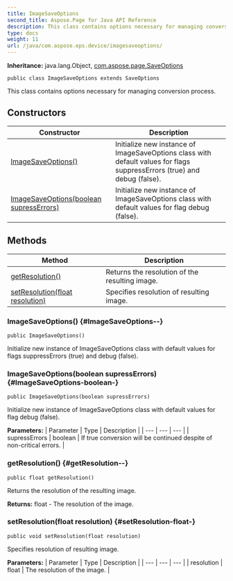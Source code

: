 ```yaml
---
title: ImageSaveOptions
second_title: Aspose.Page for Java API Reference
description: This class contains options necessary for managing conversion process.
type: docs
weight: 11
url: /java/com.aspose.eps.device/imagesaveoptions/
---
```

**Inheritance:**
java.lang.Object, [com.aspose.page.SaveOptions](../../com.aspose.page/saveoptions)
```
public class ImageSaveOptions extends SaveOptions
```

This class contains options necessary for managing conversion process.
## Constructors

| Constructor | Description |
| --- | --- |
| [ImageSaveOptions()](#ImageSaveOptions--) | Initialize new instance of  ImageSaveOptions  class with default values for flags  suppressErrors  (true) and  debug  (false). |
| [ImageSaveOptions(boolean supressErrors)](#ImageSaveOptions-boolean-) | Initialize new instance of  ImageSaveOptions  class with default values for flag  debug  (false). |
## Methods

| Method | Description |
| --- | --- |
| [getResolution()](#getResolution--) | Returns the resolution of the resulting image. |
| [setResolution(float resolution)](#setResolution-float-) | Specifies resolution of resulting image. |
### ImageSaveOptions() {#ImageSaveOptions--}
```
public ImageSaveOptions()
```


Initialize new instance of  ImageSaveOptions  class with default values for flags  suppressErrors  (true) and  debug  (false).

### ImageSaveOptions(boolean supressErrors) {#ImageSaveOptions-boolean-}
```
public ImageSaveOptions(boolean supressErrors)
```


Initialize new instance of  ImageSaveOptions  class with default values for flag  debug  (false).

**Parameters:**
| Parameter | Type | Description |
| --- | --- | --- |
| supressErrors | boolean | If true conversion will be continued despite of non-critical errors. |

### getResolution() {#getResolution--}
```
public float getResolution()
```


Returns the resolution of the resulting image.

**Returns:**
float - The resolution of the image.
### setResolution(float resolution) {#setResolution-float-}
```
public void setResolution(float resolution)
```


Specifies resolution of resulting image.

**Parameters:**
| Parameter | Type | Description |
| --- | --- | --- |
| resolution | float | The resolution of the image. |

